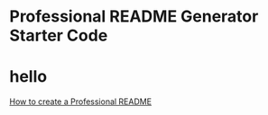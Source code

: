 # Professional README Generator Starter Code

# hello

[How to create a Professional README](https://coding-boot-camp.github.io/full-stack/github/professional-readme-guide)
